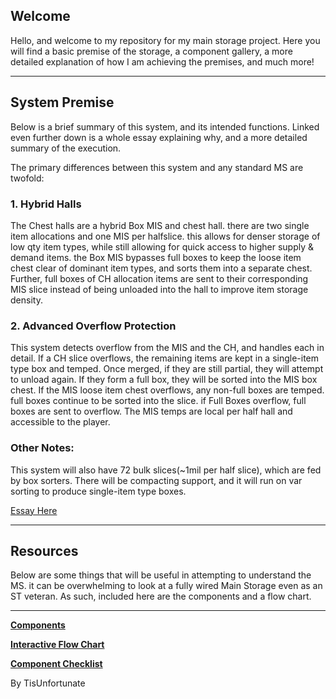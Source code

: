 ## Welcome

Hello, and welcome to my repository for my main storage project. Here you will find a basic premise of the storage, a component gallery, a more detailed explanation of how I am achieving the premises, and much more!

---
## System Premise

Below is a brief summary of this system, and its intended functions. Linked even further down is a whole essay explaining why, and a more detailed summary of the execution.

The primary differences between this system and any standard MS are twofold:
### 1. Hybrid Halls
The Chest halls are a hybrid Box MIS and chest hall. there are two single item allocations and one MIS per halfslice. this allows for denser storage of low qty item types, while still allowing for quick access to higher supply & demand items. the Box MIS bypasses full boxes to keep the loose item chest clear of dominant item types, and sorts them into a separate chest. Further, full boxes of CH allocation items are sent to their corresponding MIS slice instead of being unloaded into the hall to improve item storage density. 
### 2. Advanced Overflow Protection
This system detects overflow from the MIS and the CH, and handles each in detail. If a CH slice overflows, the remaining items are kept in a single-item type box and temped. Once merged, if they are still partial, they will attempt to unload again. If they form a full box, they will be sorted into the MIS box chest. If the MIS loose item chest overflows, any non-full boxes are temped. full boxes continue to be sorted into the slice. if Full Boxes overflow, full boxes are sent to overflow. The MIS temps are local per half hall and accessible to the player. 

### Other Notes:
This system will also have 72 bulk slices(~1mil per half slice), which are fed by box sorters. 
There will be compacting support, and it will run on var sorting to produce single-item type boxes. 

[Essay Here](./System%20Details/System_Explanation_V2.md)

---
## Resources
Below are some things that will be useful in attempting to understand the MS. it can be overwhelming to look at a fully wired Main Storage even as an ST veteran. As such, included here are the components and a flow chart. 

---

[**Components**](./Completed%20Components.md)


[**Interactive Flow Chart**](https://tisunfortunate.github.io/CH-MIS-main-storage/Flow/flowchart.html)

[**Component Checklist**](https://tisunfortunate.github.io/CH-MIS-main-storage/checklist.html)



By TisUnfortunate
